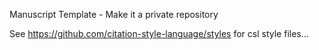 Manuscript Template - Make it a private repository

See https://github.com/citation-style-language/styles for csl style files...
